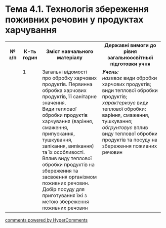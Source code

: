<div id="hypercomments_widget" class="js-hypercomments-widget invisible"></div>

# Тема 4.1. Технологія збереження поживних речовин у продуктах харчування

<table>
  <tr>
    <td width="10%" align="center"><b>№ з/п</b></td>
    <td width="10%" align="center"><b>К-ть годин</b></td>
    <td width="40%" align="center"><b>Зміст навчального матеріалу</b></td>
    <td width="40%" align="center"><b>Державні вимоги до рівня загальноосвітньої підготовки учня</b></td>
  </tr>
  <tr>
<td width="10%" style="vertical-align:top !important;"></td>
<td width="10%" style="vertical-align:top !important;">1</td>
    <td width="40%" style="vertical-align:top !important;">
Загальні відомості про обробку харчових продуктів. Первинна обробка харчових продуктів, її санітарне значення.<br>
Види теплової обробки продуктів харчування (варіння, смаження, припускання, тушкування, запікання, випікання) та їх особливості. Вплив виду теплової обробки продуктів на збереження та засвоєння організмом поживних речовин.
Добір посуду для приготування їжі з метою збереження поживних речовин
</td>
    <td width="40%" style="vertical-align:top !important;">
<i><b>Учень:</b></i><br>
<i>називає</i> види обробки харчових продуктів; види теплової обробки продуктів;<br>
<i>характеризує</i> види теплової обробки: варіння, смаження, тушкування;<br>
<i>обгрунтовує</i>  вплив виду теплової обробки продуктів та посуду на збереження поживних речовин
</td>
  </tr>
  </tr>
</table>

<div class="js-hypercomments-container">
<a href="http://hypercomments.com" class="hc-link" title="comments widget">comments powered by HyperComments</a>
</div>
